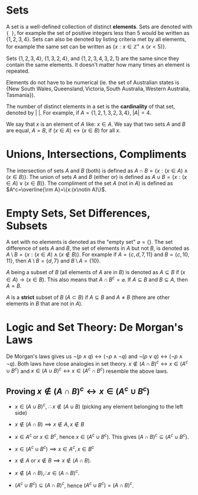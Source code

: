 # Sets
A set is a well-defined collection of distinct **elements**. Sets are denoted with `{ }`, for example the set of positive integers less than 5 would be written as $\{1,2,3,4\}$. Sets can also be denoted by listing criteria met by all elements, for example the same set can be written as $\{x:x\in \mathbb{Z}^+\land (x<5)\}$.

Sets $\{1,2,3,4\}$, $\{1,3,2,4\}$, and $\{1,2,3,4,3,2,1\}$ are the same since they contain the same elements. It doesn't matter how many times an element is repeated.

Elements do not have to be numerical (ie. the set of Australian states is $\{\text{New South Wales}, \text{Queensland}, \text{Victoria}, \text{South Australia}, \text{Western Australia}, \text{Tasmania}\}$).

The number of distinct elements in a set is the **cardinality** of that set, denoted by $|\ |$. For example, if $A = \{1,2,1,3,2,3,4\}$, ${|A|=4}$.

We say that $x$ is an element of $A$ like: $x \in A$. We say that two sets $A$ and $B$ are equal, $A=B$, if $(x\in A)\leftrightarrow (x\in B)$ for all $x$.
# Unions, Intersections, Compliments
The intersection of sets $A$ and $B$ (both) is defined as $A\cap B=\{x:(x\in A)\land (x\in B)\}$.
The union of sets $A$ and $B$ (either or) is defined as $A\cup B=\{x:(x\in A)\lor(x\in B)\}$.
The compliment of the set $A$ (not in $A$) is defined as $A^c=\overline{\rm A}=\{x:(x\notin A)\}$.
# Empty Sets, Set Differences, Subsets
A set with no elements is denoted as the "empty set" $\varnothing=\{\}$.
The set difference of sets $A$ and $B$, the set of elements in $A$ but not $B$, is denoted as $A\setminus B=\{x:(x\in A) \land(x\notin B)\}$. For example if $A=\{c,d,7,11\}$ and $B=\{c,10,11\}$, then $A\setminus B=\{d,7\}$ and $B\setminus A=\{10\}$.

$A$ being a subset of $B$ (all elements of $A$ are in $B$) is denoted as $A\subseteq B$ if $(x\in A)\to (x\in B)$. This also means that $A\cap B^c=\varnothing$.
If $A\subseteq B$ and $B\subseteq A$, then $A=B$.

$A$ is a **strict** subset of $B$ ($A\subset B$) if $A\subseteq B$ and $A \neq B$ (there are other elements in $B$ that are not in $A$).
# Logic and Set Theory: De Morgan's Laws
De Morgan's laws gives us $\neg(p\land q)\leftrightarrow(\neg p\land\neg q)$ and $\neg(p\lor q)\leftrightarrow(\neg p\land\neg q)$. Both laws have close analogies in set theory.
$x \notin (A\cap B)^c\leftrightarrow x\in(A^c\cup B^c)$ and $x\in(A\cup B)^c\leftrightarrow x\in(A^c\cap B^c)$ resemble the above laws.
## Proving $x \notin (A\cap B)^c\leftrightarrow x\in(A^c\cup B^c)$
- $x\in(A\cup B)^c$, $\therefore x\notin(A\cup B)$ (picking any element belonging to the left side)
- $x\notin (A\cap B)\implies x\notin A,x\notin B$
- $x \in A^c$ or $x\in B^c$, hence $x \in (A^c \cup B^c)$. This gives $(A\cap B)^c \subseteq (A^c\cup B^c)$.

- $x\in(A^c\cup B^c) \implies x\in A^c, x\in B^c$
- $x \notin A$ or $x \notin B \implies x \notin (A\cap B)$.
- $x\notin(A\cap B), \therefore x\in(A\cap B)^c$.
- $(A^c\cup B^c)\subseteq (A \cap B)^c$, hence $(A^c\cup B^c)=(A\cap B)^c$.